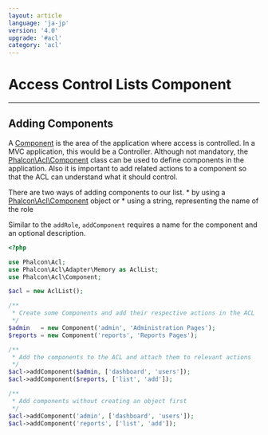 ```yaml
---
layout: article
language: 'ja-jp'
version: '4.0'
upgrade: '#acl'
category: 'acl'
---
```

# Access Control Lists Component

* * *

## Adding Components

A [Component](api/Phalcon_Acl_Component) is the area of the application where access is controlled. In a MVC application, this would be a Controller. Although not mandatory, the [Phalcon\Acl\Component](api/Phalcon_Acl_Component) class can be used to define components in the application. Also it is important to add related actions to a component so that the ACL can understand what it should control.

There are two ways of adding components to our list. * by using a [Phalcon\Acl\Component](api/Phalcon_Acl_Component) object or * using a string, representing the name of the role

Similar to the `addRole`, `addComponent` requires a name for the component and an optional description.

```php
<?php

use Phalcon\Acl;
use Phalcon\Acl\Adapter\Memory as AclList;
use Phalcon\Acl\Component;

$acl = new AclList();

/**
 * Create some Components and add their respective actions in the ACL
 */
$admin   = new Component('admin', 'Administration Pages');
$reports = new Component('reports', 'Reports Pages');

/**
 * Add the components to the ACL and attach them to relevant actions 
 */
$acl->addComponent($admin, ['dashboard', 'users']);
$acl->addComponent($reports, ['list', 'add']);

/**
 * Add components without creating an object first 
 */
$acl->addComponent('admin', ['dashboard', 'users']);
$acl->addComponent('reports', ['list', 'add']);
```